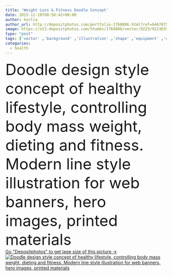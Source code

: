```yaml
---
title: 'Weight Loss & Fitness Doodle Concept'
date: 2015-12-10T08:58:42+00:00
author: koctia
author_url: http://depositphotos.com/portfolio-1768806.html?ref=64678756
image: https://st2.depositphotos.com/thumbs/1768806/vector/9223/92236354/api_thumb_450.jpg?forcejpeg=true
type: "post"
tags: ['vector' ,'background' ,'illustration' ,'shape' ,'equipment' ,'water' ,'health' ,'diet' ,'man' ,'vegetable' ,'nutrition' ,'banner' ,'concept' ,'lifestyle' ,'weight' ,'body' ,'fat' ,'fit' ,'fitness' ,'overweight' ,'exercise' ,'meter' ,'loss' ,'thin' ,'doodle' ,'dumbbell' ,'obesity' ,'Healthy Eating' ,'weight loss' ,'fresh food' ,'salonu' ]
categories: 
  - health
---
```

<div aling="center">
            <font size="60"> Doodle design style concept of healthy lifestyle, controlling body mass weight, dieting and fitness. Modern line style illustration for web banners, hero images, printed materials</font>   
</div>
<div>
    <a href='https://depositphotos.com/92236354/stock-illustration-weight-loss-fitness-doodle-concept.html?ref=64678756' target=_blank > Go "Depositphotos" to get lage size of this picture ->
        <img href='https://depositphotos.com/92236354/stock-illustration-weight-loss-fitness-doodle-concept.html?ref=64678756' src='https://st2.depositphotos.com/1768806/9223/v/950/depositphotos_92236354-stock-illustration-weight-loss-fitness-doodle-concept.jpg?forcejpeg=true' alt='Doodle design style concept of healthy lifestyle, controlling body mass weight, dieting and fitness. Modern line style illustration for web banners, hero images, printed materials' >
    </a>
</div>
